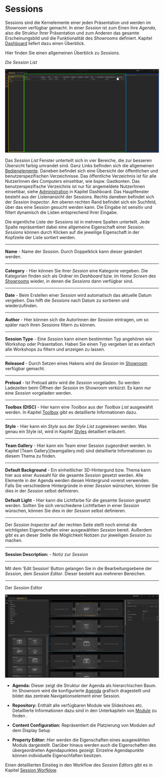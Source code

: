 # Sessions 

Sessions sind die Kernelemente einer jeden Präsentation und werden im *Showroom* verfügbar gemacht. In einer *Session* ist zum Einen ihre *Agenda*, also die Struktur Ihrer Präsentation und zum Anderen das gesamte Erscheinungsbild und die Funktionalität des *Showrooms* definiert. Kapitel [Dashboard](004_dashboard.md) liefert dazu einen Überblick. 

Hier finden Sie einen allgemeinen Überblick zu *Sessions*.


*Die Session List* 

![SessionList](img/Manager/SessionListNew_Highlighted.PNG) 


Das *Session List* Fenster unterteilt sich in vier Bereiche, die zur besseren Übersicht farbig umrandet sind. Ganz Links befinden sich die allgemeinen [Bedienelemente](005_bedienelemente.md). Daneben befindet sich eine Übersicht der öffentlichen und benutzerspezifischen Verzeichnisse. Das öffentliche Verzeichnis ist für alle NutzerInnen des Computers einsehbar, wie bspw. Gastkonten. Das benutzerspezifische Verzeichnis ist nur für angemeldete NutzerInnen einsehbar, siehe [Administration](004_dashboard.md) in Kapitel Dashboard. 
Das Hauptfenster besteht aus der Listenansicht der Sessions. Rechts daneben befindet sich der *Session Inspector*.
Am oberen rechten Rand befindet sich ein Suchfeld, über das eine Session gesucht werden kann. Die Eingabe ist sensitiv und filtert dynamisch die Listen entsprechend Ihrer Eingabe. 

Die eigentliche Liste der *Sessions* ist in mehrere Spalten unterteilt. Jede Spalte repräsentiert dabei eine allgemeine Eigenschaft einer *Session*. *Sessions* können durch Klicken auf die jeweilige Eigenschaft in der Kopfzeile der Liste sortiert werden.  

***
**Name** - Name der *Session*. Durch Doppelklick kann dieser geändert werden.

***
**Category** - Hier können Sie ihrer *Session* eine Kategorie vergeben. Die Kategorien finden sich als Ordner im *Dashboard* bzw. im *Home Screen* des [Showrooms](055_homescreen.md) wieder, in denen die *Sessions* dann verfügbar sind.
***
**Date** - Beim Erstellen einer *Session* wird automatisch das aktuelle Datum vergeben. Das hilft die *Sessions* nach Datum zu sortieren und wiederzufinden.
***
**Author** - Hier können sich die AutorInnen der *Session* eintragen, um so später nach ihren *Sessions* filtern zu können.  
***
**Session Type** - Eine *Session* kann einem bestimmten Typ angehören wie Workshop oder Präsentation. Haben Sie einen Typ vergeben ist es einfach alle Workshops zu filtern und anzeigen zu lassen.

***
**Released** - Durch Setzen eines Hakens wird die *Session* im [Showroom](054_showroom.md) verfügbar gemacht.

***
**Preload** - Ist Preload aktiv wird die *Session* vorgeladen. So werden Ladezeiten beim Öffnen der *Session* im Showroom verkürzt. Es kann nur eine *Session* vorgeladen werden. 

***
**Toolbox (DISC)** - Hier kann eine *Toolbox* aus der *Toolbox List* ausgewählt werden. In Kapitel [Toolbox](007_toolbox.md) gibt es detaillierte Informationen dazu.
***

**Style** - Hier kann ein *Style* aus der *Style List* zugewiesen werden. Was genau ein Style ist, wird in Kapitel [Styles](009_styles.md) detailliert erläutert.
***
**Team Gallery** - Hier kann ein Team einer Session zugeordnet werden. In Kapitel [Team Gallery]{teamgallery.md} sind detaillierte Informationen zu diesem Thema zu finden.
***
**Default Background** - Ein einheitlicher 3D-Hintergund bzw. Thema kann hier aus einer Auswahl für die gesamte *Session* gesetzt werden. Alle Elemente in der Agenda werden diesen Hintergrund vorerst verwenden. Falls Sie verschiedene Hintergründe in einer *Session* wünschen, können Sie dies in der *Session* selbst definieren.  

**Default Light** - Hier kann die Lichtfarbe für die gesamte *Session* gesetzt werden. Sollten Sie sich verschiedene Lichtfarben in einer *Session* wünschen, können Sie dies in der *Session* selbst definieren.  
***
Der *Session Inspector* auf der rechten Seite stellt noch einmal die wichtigsten Eigenschaften einer ausgewählten *Session* bereit. Außerdem gibt es an dieser Stelle die Möglichkeit Notizen zur jeweiligen *Session* zu machen. 
***

**Session Description:** - Notiz zur *Session* 


***

Mit dem ‘Edit Session’ Button gelangen Sie in die Bearbeitungsebene der *Session*, dem *Session Editor*. Dieser besteht aus mehreren Bereichen.

***

Der *Session Editor*

![SessionEditor](img/Manager/SessionEditor.PNG)


* **Agenda:** Dieser zeigt die Struktur der Agenda als hierarchischen Baum. Im Showroom wird die konfigurierte [Agenda](056_agenda.md) grafisch dragestellt und bildet das zentrale Navigationselement einer Session. </p></li>  



* **Repository:** Enthält alle verfügbaren Module wie Slideshows etc. Detaillierte Informationen dazu sind in den Unterkapiteln von [Module](011_modulesoverview.md) zu finden .</p></li>



* **Content Configuration:** Repräsentiert die Platzierung von Modulen auf dem Display Setup


* **Property Editor:** Hier werden die Eigenschaften eines ausgewählten Moduls dargestellt. Darüber hinaus werden auch die Eigenschaften des übergeordneten Agendapunktes gezeigt. Einzelne Agendapunkte können individuelle Eigenschfaften besitzen. 



Einen detaillierten Einstieg in den Workflow des *Session Editors* gibt es in Kapitel [Session Worfklow](051_sessionworkflow.md). 

